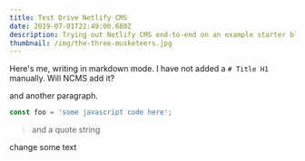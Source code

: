 ```yaml
---
title: Test Drive Netlify CMS
date: 2019-07-01T22:49:00.680Z
description: Trying out Netlify CMS end-to-end on an example starter blog
thumbnail: /img/the-three-musketeers.jpg
---
```


Here's me, writing in markdown mode. I have not added a `# Title H1` manually. Will NCMS add it?

and another paragraph.

```javascript
const foo = 'some javascript code here';
```

> and a quote string

change some text
